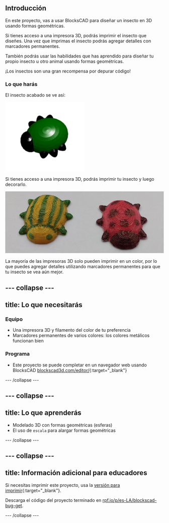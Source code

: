 ## Introducción

En este proyecto, vas a usar BlocksCAD para diseñar un insecto en 3D usando formas geométricas.

Si tienes acceso a una impresora 3D, podrás imprimir el insecto que diseñes. Una vez que imprimas el insecto podrás agregar detalles con marcadores permanentes.

También podrás usar las habilidades que has aprendido para diseñar tu propio insecto u otro animal usando formas geométricas.

¡Los insectos son una gran recompensa por depurar código!

### Lo que harás

El insecto acabado se ve así:

![captura de pantalla](images/bug-complete.png)

Si tienes acceso a una impresora 3D, podrás imprimir tu insecto y luego decorarlo.

![Proyecto completo](images/bug-showcase.png)

La mayoría de las impresoras 3D solo pueden imprimir en un color, por lo que puedes agregar detalles utilizando marcadores permanentes para que tu insecto se vea aún mejor.

--- collapse ---
---
title: Lo que necesitarás
---

### Equipo

+ Una impresora 3D y filamento del color de tu preferencia
+ Marcadores permanentes de varios colores: los colores metálicos funcionan bien

### Programa

+ Este proyecto se puede completar en un navegador web usando BlocksCAD [blockscad3d.com/editor/](https://www.blockscad3d.com/editor){:target="_blank"}

--- /collapse ---

--- collapse ---
---
title: Lo que aprenderás
---

+ Modelado 3D con formas geométricas (esferas)
+ El uso de `escala` para alargar formas geométricas

--- /collapse ---

--- collapse ---
---
title: Información adicional para educadores
---

Si necesitas imprimir este proyecto, usa la [versión para imprimir](https://projects.raspberrypi.org/es-LA/projects/blockscad-bug/print){:target="_blank"}.

Descarga el código del proyecto terminado en [rpf.io/p/es-LA/blockscad-bug-get](http://rpf.io/p/es-LA/blockscad-bug-get).

--- /collapse ---
